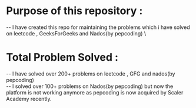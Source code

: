 # Purpose of this repository :
-- I have created this repo for maintaining the problems which i have solved  on leetcode , GeeksForGeeks and Nados(by pepcoding)  \

# Total Problem Solved :
-- I have solved over 200+ problems on leetcode , GFG and nados(by pepcoding) \
-- I solved over 100+ problems on Nados(by pepcoding) but now the platform is not working anymore as pepcoding is now acquired by Scaler Academy recently.

